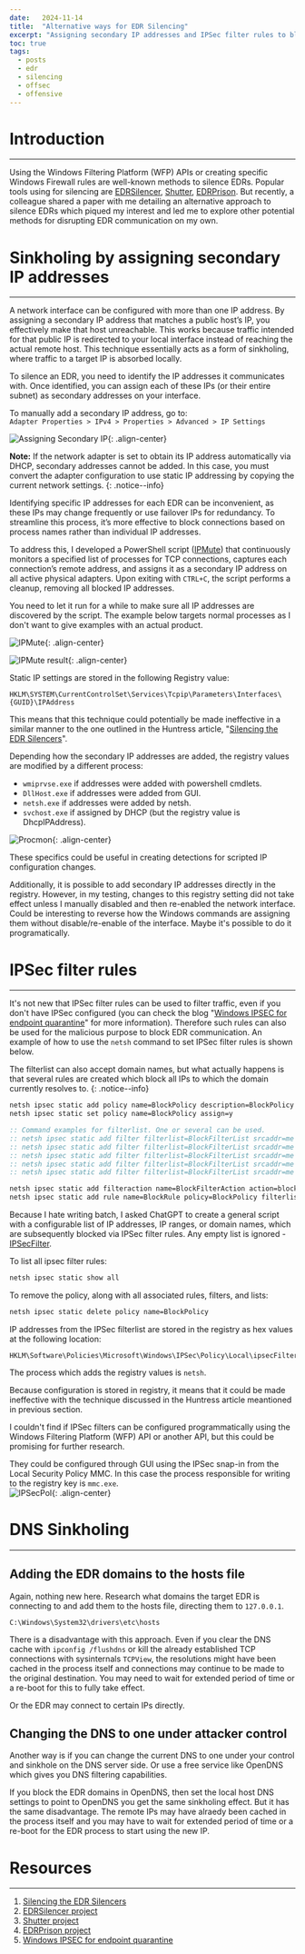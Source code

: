 ```yaml
---
date:   2024-11-14
title:  "Alternative ways for EDR Silencing"
excerpt: "Assigning secondary IP addresses and IPSec filter rules to block EDR communication"
toc: true
tags:
  - posts
  - edr
  - silencing
  - offsec
  - offensive
---
```

# Introduction  
---
Using the Windows Filtering Platform (WFP) APIs or creating specific Windows Firewall rules are well-known methods to silence EDRs. Popular tools using for silencing are [EDRSilencer](https://github.com/netero1010/EDRSilencer), [Shutter](https://github.com/dsnezhkov/shutter), [EDRPrison](https://github.com/senzee1984/EDRPrison). But recently, a colleague shared a paper with me detailing an alternative approach to silence EDRs which piqued my interest and led me to explore other potential methods for disrupting EDR communication on my own.  

# Sinkholing by assigning secondary IP addresses  
---
A network interface can be configured with more than one IP address. By assigning a secondary IP address that matches a public host’s IP, you effectively make that host unreachable. This works because traffic intended for that public IP is redirected to your local interface instead of reaching the actual remote host. This technique essentially acts as a form of sinkholing, where traffic to a target IP is absorbed locally.  

To silence an EDR, you need to identify the IP addresses it communicates with. Once identified, you can assign each of these IPs (or their entire subnet) as secondary addresses on your interface.

To manually add a secondary IP address, go to:  
`Adapter Properties > IPv4 > Properties > Advanced > IP Settings`  

![Assigning Secondary IP](https://idafchev.github.io/blog/assets/images/edr_silencing/secondary_ip.png){: .align-center}  

**Note:** If the network adapter is set to obtain its IP address automatically via DHCP, secondary addresses cannot be added. In this case, you must convert the adapter configuration to use static IP addressing by copying the current network settings.
{: .notice--info}

Identifying specific IP addresses for each EDR can be inconvenient, as these IPs may change frequently or use failover IPs for redundancy. To streamline this process, it’s more effective to block connections based on process names rather than individual IP addresses.  

To address this, I developed a PowerShell script ([IPMute](https://github.com/idafchev/IPMute/blob/main/ipmute.ps1)) that continuously monitors a specified list of processes for TCP connections, captures each connection’s remote address, and assigns it as a secondary IP address on all active physical adapters. Upon exiting with `CTRL+C`, the script performs a cleanup, removing all blocked IP addresses.

You need to let it run for a while to make sure all IP addresses are discovered by the script. The example below targets normal processes as I don't want to give examples with an actual product.  

![IPMute](https://idafchev.github.io/blog/assets/images/edr_silencing/ip_mute.png){: .align-center}  

![IPMute result](https://idafchev.github.io/blog/assets/images/edr_silencing/secondary_ip_2.png){: .align-center}  

Static IP settings are stored in the following Registry value:  
```
HKLM\SYSTEM\CurrentControlSet\Services\Tcpip\Parameters\Interfaces\{GUID}\IPAddress
```  
This means that this technique could potentially be made ineffective in a similar manner to the one outlined in the Huntress article, "[Silencing the EDR Silencers](https://www.huntress.com/blog/silencing-the-edr-silencers)".  

Depending how the secondary IP addresses are added, the registry values are modified by a different process:  
- `wmiprvse.exe` if addresses were added with powershell cmdlets.  
- `DllHost.exe` if addresses were added from GUI.  
- `netsh.exe` if addresses were added by netsh.  
- `svchost.exe` if assigned by DHCP (but the registry value is DhcpIPAddress).  

![Procmon](https://idafchev.github.io/blog/assets/images/edr_silencing/procmon.png){: .align-center}  

These specifics could be useful in creating detections for scripted IP configuration changes.  

Additionally, it is possible to add secondary IP addresses directly in the registry. However, in my testing, changes to this registry setting did not take effect unless I manually disabled and then re-enabled the network interface. Could be interesting to reverse how the Windows commands are assigning them without disable/re-enable of the interface. Maybe it's possible to do it programatically.    

# IPSec filter rules
---
It's not new that IPSec filter rules can be used to filter traffic, even if you don't have IPSec configured (you can check the blog "[Windows IPSEC for endpoint quarantine](https://mgreen27.github.io/posts/2020/07/23/IPSEC.html)" for more information). Therefore such rules can also be used for the malicious purpose to block EDR communication. An example of how to use the `netsh` command to set IPSec filter rules is shown below. 

The filterlist can also accept domain names, but what actually happens is that several rules are created which block all IPs to which the domain currently resolves to.
{: .notice--info}

```bat
netsh ipsec static add policy name=BlockPolicy description=BlockPolicy
netsh ipsec static set policy name=BlockPolicy assign=y

:: Command examples for filterlist. One or several can be used.
:: netsh ipsec static add filter filterlist=BlockFilterList srcaddr=me dstaddr=X.X.X.X protocol=tcp description="FilterList"
:: netsh ipsec static add filter filterlist=BlockFilterList srcaddr=me dstaddr=X.X.X.X dstmask=24 protocol=tcp description="FilterList"
:: netsh ipsec static add filter filterlist=BlockFilterList srcaddr=me dstaddr=X.X.X.X Y.Y.Y.Y dstmask=32 protocol=tcp description="FilterList"
:: netsh ipsec static add filter filterlist=BlockFilterList srcaddr=me dstaddr=X.X.X.X-Y.Y.Y.Y dstmask=32 protocol=tcp description="FilterList"
:: netsh ipsec static add filter filterlist=BlockFilterList srcaddr=me dstaddr=DOMAIN.COM protocol=tcp description="FilterList"

netsh ipsec static add filteraction name=BlockFilterAction action=block
netsh ipsec static add rule name=BlockRule policy=BlockPolicy filterlist=BlockFilterList filteraction=BlockFilterAction description="IPSec Block Rule"
```

Because I hate writing batch, I asked ChatGPT to create a general script with a configurable list of IP addresses, IP ranges, or domain names, which are subsequently blocked via IPSec filter rules. Any empty list is ignored - [IPSecFilter](https://github.com/idafchev/IPSecFilter/blob/main/ipsecfilter.bat).  

To list all ipsec filter rules:  
```bat
netsh ipsec static show all
```  

To remove the policy, along with all associated rules, filters, and lists: 
```bat
netsh ipsec static delete policy name=BlockPolicy
```  

IP addresses from the IPSec filterlist are stored in the registry as hex values at the following location:  
```
HKLM\Software\Policies\Microsoft\Windows\IPSec\Policy\Local\ipsecFilter{GUID}\ipsecData
```  
The process which adds the registry values is `netsh`.

Because configuration is stored in registry, it means that it could be made ineffective with the technique discussed in the Huntress article meantioned in previous section.

I couldn't find if IPSec filters can be configured programmatically using the Windows Filtering Platform (WFP) API or another API, but this could be promising for further research.

They could be configured through GUI using the IPSec snap-in from the Local Security Policy MMC. In this case the process responsible for writing to the registry key is `mmc.exe`.  
![IPSecPol](https://idafchev.github.io/blog/assets/images/edr_silencing/ipsec_secpol.png){: .align-center}  

# DNS Sinkholing
---
## Adding the EDR domains to the hosts file
Again, nothing new here. Research what domains the target EDR is connecting to and add them to the hosts file, directing them to `127.0.0.1`.

```
C:\Windows\System32\drivers\etc\hosts
```  

There is a disadvantage with this approach. Even if you clear the DNS cache with `ipconfig /flushdns` or kill the already established TCP connections with sysinternals `TCPView`, the resolutions might have been cached in the process itself and connections may continue to be made to the original destination. You may need to wait for extended period of time or a re-boot for this to fully take effect.

Or the EDR may connect to certain IPs directly.

## Changing the DNS to one under attacker control
Another way is if you can change the current DNS to one under your control and sinkhole on the DNS server side.
Or use a free service like OpenDNS which gives you DNS filtering capabilities.

If you block the EDR domains in OpenDNS, then set the local host DNS settings to point to OpenDNS you get the same sinkholing effect.
But it has the same disadvantage. The remote IPs may have alraedy been cached in the process itself and you may have to wait for extended period of time or a re-boot for the EDR process to start using the new IP.

# Resources
---
1. [Silencing the EDR Silencers](https://www.huntress.com/blog/silencing-the-edr-silencers)  
2. [EDRSilencer project](https://github.com/netero1010/EDRSilencer)  
3. [Shutter project](https://github.com/dsnezhkov/shutter)  
4. [EDRPrison project](https://github.com/senzee1984/EDRPrison)  
5. [Windows IPSEC for endpoint quarantine](https://mgreen27.github.io/posts/2020/07/23/IPSEC.html)  
